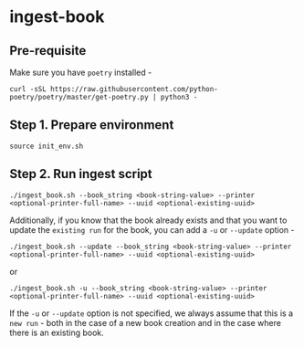 # ingest-book

## Pre-requisite

Make sure you have `poetry` installed - 

```shell
curl -sSL https://raw.githubusercontent.com/python-poetry/poetry/master/get-poetry.py | python3 -
```

## Step 1. Prepare environment

```shell
source init_env.sh
```

## Step 2. Run ingest script
```shell
./ingest_book.sh --book_string <book-string-value> --printer <optional-printer-full-name> --uuid <optional-existing-uuid>
```

Additionally, if you know that the book already exists and that you want to update the `existing run` for the book, you can add a `-u` or `--update` option - 

```shell
./ingest_book.sh --update --book_string <book-string-value> --printer <optional-printer-full-name> --uuid <optional-existing-uuid>
```
or
```shell
./ingest_book.sh -u --book_string <book-string-value> --printer <optional-printer-full-name> --uuid <optional-existing-uuid>
```

If the `-u` or `--update` option is not specified, we always assume that this is a `new run` - both in the case of a new book creation and 
in the case where there is an existing book. 
